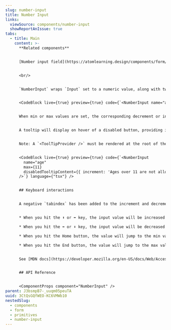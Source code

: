 ```yaml
---
slug: number-input
title: Number Input
links:
  viewSource: components/number-input
  showReportAnIssue: true
tabs:
  - title: Main
    content: >-
      **Related components**


      [Number input field](https://atomlearning.design/components/form/fields/number-input-field)


      <br/>


      `NumberInput` wraps `Input` set to a numeric value, along with two `ActionIcon` buttons for decrementing and incrementing the value.


      <CodeBlock live={true} preview={true} code={`<NumberInput name="age" />`} language={"tsx"} />


      When min or max values are set, the corresponding decrement or increment button will become disabled when the min/max values are reached. By default, min is set to 0.


      A tooltip will display on hover of a disabled button, providing information on why the button is disabled. To override the default tooltip content, pass in a `disabledTooltipContent` object.


      Note: A `<ToolTipProvider />` must be rendered at the root of the app for this to work.


      <CodeBlock live={true} preview={true} code={`<NumberInput
        name="age"
        max={11}
        disabledTooltipContent={{ increment: 'Ages over 11 are not allowed' }}
      />`} language={"tsx"} />


      ## Keyboard interactions


      A negative `tabindex` has been added to the increment and decrement buttons to remove them from the default tabbing order. Instead, users can use the below keys to interact with the component.


      * When you hit the ⬆️ or ➡️ key, the input value will be increased by step.

      * When you hit the ⬅️ or ⬇️ key, the input value will be decreased by step.

      * When you hit the Home button, the value will jump to the min value.

      * When you hit the End button, the value will jump to the max value.


      See [MDN docs](https://developer.mozilla.org/en-US/docs/Web/Accessibility/ARIA/Roles/spinbutton_role#keyboard_interactions) for more information on accessibility.


      ## API Reference


      <ComponentProps component="NumberInput" />
parent: J3bsmpB7-_uuqm05peuTA
uuid: 3CtQsGQfWEO-KC6VMWb10
nestedSlug:
  - components
  - form
  - primitives
  - number-input
---
```


